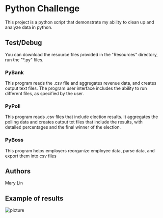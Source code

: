 # Python Challenge

This project is a python script that demonstrate my ability to clean up and analyze data in python.

## Test/Debug

You can download the resource files provided in the "Resources" directory, run the "*.py" files. 

### PyBank

This program reads the .csv file and aggregates revenue data, and creates output text files. The program user interface includes the ability to run different files, as specified by the user. 

### PyPoll

This program reads .csv files that include election results. It aggregates the polling data and creates output txt files that include the results, with detailed percentages and the final winner of the election.

### PyBoss

This program helps employers reorganize employee data, parse data, and export them into csv files

## Authors

Mary Lin

## Example of results

![picture](https://github.com/themarylin90/Python-Challenge/blob/master/Output/polling_snip.JPG)
